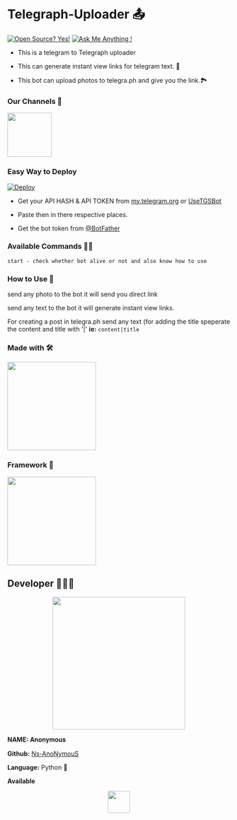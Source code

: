 # Telegraph-Uploader 📤

[![Open Source? Yes!](https://badgen.net/badge/Open%20Source%20%3F/Yes%21/blue?icon=github)](https://github.com/Ns-AnoNymouS/Telegraph-Uploader)
[![Ask Me Anything !](https://img.shields.io/badge/Ask%20me-anything-1abc9c.svg)](https://telegram.dog/Ns_AnoNymouS)

- This is a telegram to Telegraph uploader

- This can generate instant view links for telegram text. 🔗

- This bot can upload photos to telegra.ph and give you the link.🏞

### Our Channels 🧾
[<p align="left"><img src="https://telegra.ph/file/7156f0a83260d2873e8ba.jpg" width="100">](https://telegram.dog/Ns_bot_updates)


### Easy Way to Deploy

[![Deploy](https://www.herokucdn.com/deploy/button.svg)](https://heroku.com/deploy?template=https://github.com/L4MEK/TelegraphBOT)

- Get your API HASH & API TOKEN from [my.telegram.org](https://my.telegram.org/auth?to=apps) or [UseTGSBot](https://telegram.dog/UseTGSBot)

- Paste then in there respective places. 

- Get the bot token from [@BotFather](https://t.me/BotFather)

### Available Commands 👨‍✈️
``` 
start - check whether bot alive or not and also know how to use
```

### How to Use 🤔
send any photo to the bot it will send you direct link<br>

send any text to the bot it will generate instant view links.<br>

For creating a post in telegra.ph send any text (for adding the title speperate the content and title with '|' 
**ie:** `content|title`

### Made with 🛠
<p align="left"><img src="https://telegra.ph/file/3c66b18c5b7829b8c70b7.jpg" width="200">


### Framework 🧰
[<p align="left"><img src="https://telegra.ph/file/0590c398350a15238b9eb.png" width="200">](https://docs.pyrogram.org/)


## Developer 👨🏻‍💻

[<p align="center">
<img src="https://telegra.ph/file/661f584f5aecc25011d9b.jpg" width="300">](https://telegram.dog/Ns_AnoNymouS)

**NAME:** 𝐀𝐧𝐨𝐧𝐲𝐦𝐨𝐮𝐬 <br>

**Github:** [Ns-AnoNymouS](https://github.com/Ns-AnoNymouS) <br>

**Language:** Python 🐍 <br>

**Available**[<p align="center">
<img src="https://telegra.ph/file/efdbb8c16474228e2c8de.jpg" width="50">](https://telegram.dog/Ns_AnoNymouS)


